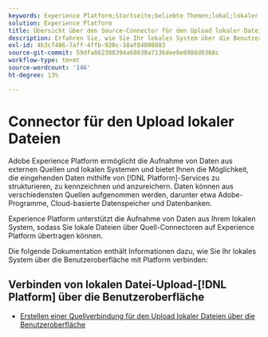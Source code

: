```yaml
---
keywords: Experience Platform;Startseite;beliebte Themen;lokal;lokaler Datei-Upload;lokales System
solution: Experience Platform
title: Übersicht über den Source-Connector für den Upload lokaler Dateien
description: Erfahren Sie, wie Sie Ihr lokales System über die Benutzeroberfläche mit Adobe Experience Platform verbinden
exl-id: 4b3cf486-7aff-4ffb-920c-10af04000083
source-git-commit: 59dfa862388394a68630a7136dee8e8988d0368c
workflow-type: tm+mt
source-wordcount: '146'
ht-degree: 13%

---
```


# Connector für den Upload lokaler Dateien

Adobe Experience Platform ermöglicht die Aufnahme von Daten aus externen Quellen und lokalen Systemen und bietet Ihnen die Möglichkeit, die eingehenden Daten mithilfe von [!DNL Platform]-Services zu strukturieren, zu kennzeichnen und anzureichern. Daten können aus verschiedensten Quellen aufgenommen werden, darunter etwa Adobe-Programme, Cloud-basierte Datenspeicher und Datenbanken.

Experience Platform unterstützt die Aufnahme von Daten aus Ihrem lokalen System, sodass Sie lokale Dateien über Quell-Connectoren auf Experience Platform übertragen können.

Die folgende Dokumentation enthält Informationen dazu, wie Sie Ihr lokales System über die Benutzeroberfläche mit Platform verbinden:

## Verbinden von lokalen Datei-Upload-[!DNL Platform] über die Benutzeroberfläche

- [Erstellen einer Quellverbindung für den Upload lokaler Dateien über die Benutzeroberfläche](../../tutorials/ui/create/local-system/local-file-upload.md)
